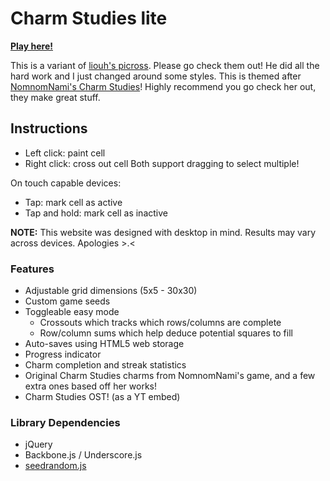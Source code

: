 # Charm Studies lite

**[Play here!](https://torinitei.github.io/charm-studies-lite/)**

This is a variant of [liouh's picross](https://github.com/liouh/picross).
Please go check them out! He did all the hard work and I just changed around some styles.
This is themed after [NomnomNami's Charm Studies](https://nomnomnami.itch.io/charm-studies)! Highly recommend you go check her out, they make great stuff.

## Instructions

* Left click: paint cell
* Right click: cross out cell
Both support dragging to select multiple!

On touch capable devices:

* Tap: mark cell as active
* Tap and hold: mark cell as inactive

**NOTE:** This website was designed with desktop in mind. Results may vary across devices. Apologies >.<

### Features

* Adjustable grid dimensions (5x5 - 30x30)
* Custom game seeds
* Toggleable easy mode
  * Crossouts which tracks which rows/columns are complete
  * Row/column sums which help deduce potential squares to fill
* Auto-saves using HTML5 web storage
* Progress indicator
* Charm completion and streak statistics
* Original Charm Studies charms from NomnomNami's game, and a few extra ones based off her works!
* Charm Studies OST! (as a YT embed)

### Library Dependencies

* jQuery
* Backbone.js / Underscore.js
* [seedrandom.js](http://davidbau.com/archives/2010/01/30/random_seeds_coded_hints_and_quintillions.html)
